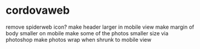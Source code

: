 # cordovaweb

remove spiderweb icon?
make header larger in mobile view
make margin of body smaller on mobile
make some of the photos smaller size via photoshop
make photos wrap when shrunk to mobile view